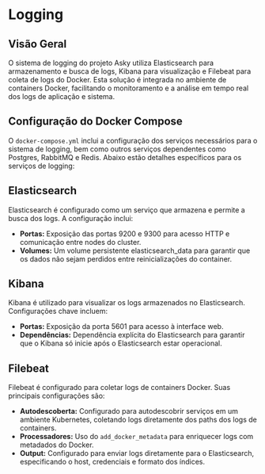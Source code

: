 # Logging

## Visão Geral
O sistema de logging do projeto Asky utiliza Elasticsearch para armazenamento e busca de logs, Kibana para visualização e Filebeat para coleta de logs do Docker. Esta solução é integrada no ambiente de containers Docker, facilitando o monitoramento e a análise em tempo real dos logs de aplicação e sistema.

## Configuração do Docker Compose
O `docker-compose.yml` inclui a configuração dos serviços necessários para o sistema de logging, bem como outros serviços dependentes como Postgres, RabbitMQ e Redis. Abaixo estão detalhes específicos para os serviços de logging:

## Elasticsearch
Elasticsearch é configurado como um serviço que armazena e permite a busca dos logs. A configuração inclui:

- **Portas:** Exposição das portas 9200 e 9300 para acesso HTTP e comunicação entre nodes do cluster.
- **Volumes:** Um volume persistente elasticsearch_data para garantir que os dados não sejam perdidos entre reinicializações do container.

## Kibana
Kibana é utilizado para visualizar os logs armazenados no Elasticsearch. Configurações chave incluem:

- **Portas:** Exposição da porta 5601 para acesso à interface web.
- **Dependências:** Dependência explícita do Elasticsearch para garantir que o Kibana só inicie após o Elasticsearch estar operacional.
  
## Filebeat
Filebeat é configurado para coletar logs de containers Docker. Suas principais configurações são:

- **Autodescoberta:** Configurado para autodescobrir serviços em um ambiente Kubernetes, coletando logs diretamente dos paths dos logs de containers.
- **Processadores:** Uso do `add_docker_metadata` para enriquecer logs com metadados do Docker.
- **Output:** Configurado para enviar logs diretamente para o Elasticsearch, especificando o host, credenciais e formato dos índices.
